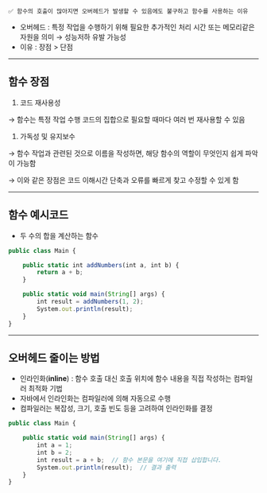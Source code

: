 ```
✅ 함수의 호출이 많아지면 오버헤드가 발생할 수 있음에도 불구하고 함수를 사용하는 이유
```

- 오버헤드 : 특정 작업을 수행하기 위해 필요한 추가적인 처리 시간 또는 메모리같은 자원을 의미 → 성능저하 유발 가능성
- 이유 : 장점 > 단점

---

## 함수 장점

1. 코드 재사용성

→ 함수는 특정 작업 수행 코드의 집합으로 필요할 때마다 여러 번 재사용할 수 있음

1. 가독성 및 유지보수

→ 함수 작업과 관련된 것으로 이름을 작성하면, 해당 함수의 역할이 무엇인지 쉽게 파악이 가능함

→ 이와 같은 장점은 코드 이해시간 단축과 오류를 빠르게 찾고 수정할 수 있게 함

---

## 함수 예시코드

- 두 수의 합을 계산하는 함수

```jsx
public class Main {

    public static int addNumbers(int a, int b) {
        return a + b;
    }

    public static void main(String[] args) {
        int result = addNumbers(1, 2);
        System.out.println(result);
    }
}
```

---

## 오버헤드 줄이는 방법

- 인라인화(**inline**) : 함수 호출 대신 호출 위치에 함수 내용을 직접 작성하는 컴파일러 최적화 기법
- 자바에서 인라인화는 컴파일러에 의해 자동으로 수행
- 컴파일러는 복잡성, 크기, 호출 빈도 등을 고려하여 인라인화를 결정

```jsx
public class Main {

    public static void main(String[] args) {
        int a = 1;
        int b = 2;
        int result = a + b;  // 함수 본문을 여기에 직접 삽입합니다.
        System.out.println(result);  // 결과 출력
    }
}
```
